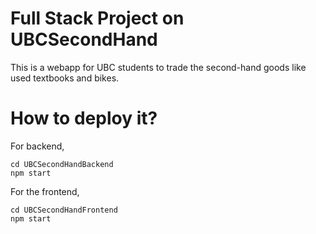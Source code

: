 # Full Stack Project on UBCSecondHand

This is a webapp for UBC students to trade the second-hand goods like used textbooks and bikes.
# How to deploy it?
For backend,
```
cd UBCSecondHandBackend
npm start
```
For the frontend,
```
cd UBCSecondHandFrontend
npm start
```
